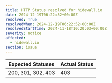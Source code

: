 ```yaml
---
title: HTTP Status resolved for hidewall.io
date: 2024-12-19T06:22:52+00:00Z
resolved: True
resolvedWhen: 2024-12-19T06:22:52+00:00Z
resolvedStartTime: 2024-11-18T10:20:03+00:00Z
severity: notice
affected:
  - hidewall.io
section: issue
---
```


| Expected Statuses | Actual Status  |
|-------------------|----------------|
| 200, 301, 302, 403 | 403 |
